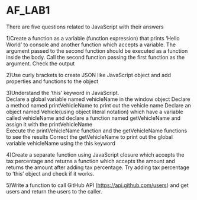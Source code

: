# AF_LAB1
There are five questions related to JavaScript with their answers

1)Create a function as a variable (function expression) that prints ‘Hello World’ to console and another function which accepts a variable. The argument passed to the second function should be executed as a function inside the body. Call the second function passing the first function as the argument. Check the output

2)Use curly brackets to create JSON like JavaScript object and add properties and functions to the object

3)Understand the ‘this’ keyword in JavaScript.  
Declare a global variable named vehicleName in the window object 
Declare a method named printVehicleName to print out the vehicle name 
Declare an object named Vehicle(using object literal notation) which have a variable called vehicleName and declare a function named getVehicleName and assign it with the printVehicleName  
Execute the printVehicleName function and the getVehicleName functions to see the results 
Correct the getVehicleName to print out the global variable vehicleName using the this keyword

4)Create a separate function using JavaScript closure which accepts the tax percentage and returns a function which accepts the amount and returns the amount after adding tax percentage. Try adding tax percentage to ‘this’ object and check if it works.

5)Write a function to call GitHub API (https://api.github.com/users) and get users and return the users to the caller.
 
